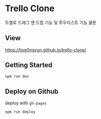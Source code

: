 # Trello Clone

트렐로 드래그 앤 드랍 기능 및 투두리스트 기능 클론

## View

https://hye0ngyun.github.io/trello-clone/

## Getting Started

```bash
npm run dev
```

## Deploy on Github

deploy with `gh-pages`

```bash
npm run deploy
```
